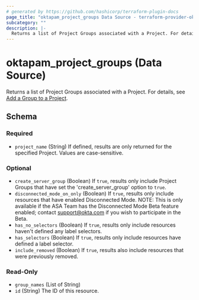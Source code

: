 ```yaml
---
# generated by https://github.com/hashicorp/terraform-plugin-docs
page_title: "oktapam_project_groups Data Source - terraform-provider-oktapam"
subcategory: ""
description: |-
  Returns a list of Project Groups associated with a Project. For details, see Add a Group to a Project https://help.okta.com/asa/en-us/Content/Topics/Adv_Server_Access/docs/setup/add-a-group-to-project.htm.
---
```


# oktapam_project_groups (Data Source)

Returns a list of Project Groups associated with a Project. For details, see [Add a Group to a Project](https://help.okta.com/asa/en-us/Content/Topics/Adv_Server_Access/docs/setup/add-a-group-to-project.htm).



<!-- schema generated by tfplugindocs -->
## Schema

### Required

- `project_name` (String) If defined, results are only returned for the specified Project. Values are case-sensitive.

### Optional

- `create_server_group` (Boolean) If `true`, results only include Project Groups that have set the 'create_server_group' option to `true`.
- `disconnected_mode_on_only` (Boolean) If `true`, results only include resources that have enabled Disconnected Mode. NOTE: This is only available if the ASA Team has the Disconnected Mode Beta feature enabled; contact support@okta.com if you wish to participate in the Beta.
- `has_no_selectors` (Boolean) If `true`, results only include resources haven't defined any label selectors.
- `has_selectors` (Boolean) If `true`, results only include resources have defined a label selector.
- `include_removed` (Boolean) If `true`, results also include resources that were previously removed.

### Read-Only

- `group_names` (List of String)
- `id` (String) The ID of this resource.


